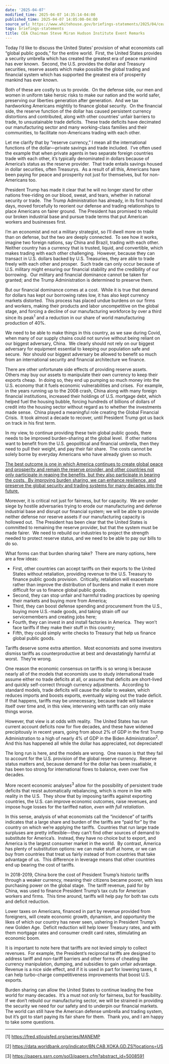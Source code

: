 ```yaml
---
date: '2025-04-07'
modified_time: 2025-04-07 14:35:14-04:00
published_time: 2025-04-07 14:05:00-04:00
source_url: https://www.whitehouse.gov/briefings-statements/2025/04/cea-chairman-steve-miran-hudson-institute-event-remarks/
tags: briefings-statements
title: CEA Chairman Steve Miran Hudson Institute Event Remarks
---
```

 
Today I’d like to discuss the United States’ provision of what
economists call “global public goods,” for the entire world.  First, the
United States provides a security umbrella which has created the
greatest era of peace mankind has ever known.  Second, the U.S. provides
the dollar and Treasury securities, reserve assets which make possible
the global trading and financial system which has supported the greatest
era of prosperity mankind has ever known. 

Both of these are costly to us to provide.  On the defense side, our men
and women in uniform take heroic risks to make our nation and the world
safer, preserving our liberties generation after generation.  And we tax
hardworking Americans mightily to finance global security.  On the
financial side, the reserve function of the dollar has caused persistent
currency distortions and contributed, along with other countries’ unfair
barriers to trade, to unsustainable trade deficits.  These trade
deficits have decimated our manufacturing sector and many working-class
families and their communities, to facilitate non-Americans trading with
each other.

Let me clarify that by “reserve currency,” I mean all the international
functions of the dollar—private savings and trade included.  I’ve often
used the example that when private agents in two separate foreign
countries trade with each other, it’s typically denominated in dollars
because of America’s status as the reserve provider.  That trade entails
savings housed in dollar securities, often Treasurys.  As a result of
all this, Americans have been paying for peace and prosperity not just
for themselves, but for non-Americans too.

President Trump has made it clear that he will no longer stand for other
nations free-riding on our blood, sweat, and tears, whether in national
security or trade.  The Trump Administration has already, in its first
hundred days, moved forcefully to reorient our defense and trading
relationships to place Americans on fairer ground.  The President has
promised to rebuild our broken industrial base and pursue trade terms
that put American workers and businesses first.

I’m an economist and not a military strategist, so I’ll dwell more on
trade than on defense, but the two are deeply connected.  To see how it
works, imagine two foreign nations, say China and Brazil, trading with
each other.  Neither country has a currency that is trusted, liquid, and
convertible, which makes trading with each other challenging.  However,
because they can transact in U.S. dollars backed by U.S. Treasuries,
they are able to trade freely with each other and prosper.  Such trade
can only occur because of U.S. military might ensuring our financial
stability and the credibility of our borrowing.  Our military and
financial dominance cannot be taken for granted; and the Trump
Administration is determined to preserve them.

But our financial dominance comes at a cost.  While it is true that
demand for dollars has kept our borrowing rates low, it has also kept
currency markets distorted.  This process has placed undue burdens on
our firms and workers, making their products and labor uncompetitive on
the global stage, and forcing a decline of our manufacturing workforce
by over a third since its peak<sup>1</sup> and a reduction in our share
of world manufacturing production of 40%.

We need to be able to make things in this country, as we saw during
Covid, when many of our supply chains could not survive without being
reliant on our biggest adversary, China.  We clearly should not rely on
our biggest adversary for equipment essential to keeping our population
safe and secure.  Nor should our biggest adversary be allowed to benefit
so much from an international security and financial architecture we
finance.

There are other unfortunate side effects of providing reserve assets. 
Others may buy our assets to manipulate their own currency to keep their
exports cheap.  In doing so, they end up pumping so much money into the
U.S. economy that it fuels economic vulnerabilities and crises.  For
example, in the years running up to the 2008 crash, China along with
many foreign financial institutions, increased their holdings of U.S.
mortgage debt, which helped fuel the housing bubble, forcing hundreds of
billions of dollars of credit into the housing sector without regard as
to whether the investments made sense.  China played a meaningful role
creating the Global Financial Crisis.  It took almost a decade to
recover, until President Trump got us back on track in his first term.

In my view, to continue providing these twin global public goods, there
needs to be improved burden-sharing at the global level.  If other
nations want to benefit from the U.S. geopolitical and financial
umbrella, then they need to pull their weight, and pay their fair share.
 The costs cannot be solely borne by everyday Americans who have already
given so much.

<span style="text-decoration: underline">The best outcome is one in
which America continues to create global peace and prosperity and remain
the reserve provider, and other countries not only participate in
reaping the benefits, but they also participate in bearing the costs. 
By improving burden sharing, we can enhance resilience, and preserve the
global security and trading systems for many decades into the
future.</span>

Moreover, it is critical not just for fairness, but for capacity.  We
are under siege by hostile adversaries trying to erode our manufacturing
and defense industrial base and disrupt our financial system; we will be
able to provide neither defense nor reserve assets if our manufacturing
capacity is hollowed out.  The President has been clear that the United
States is committed to remaining the reserve provider, but that the
system must be made fairer.  We need to rebuild our industries to
project the strength needed to protect reserve status, and we need to be
able to pay our bills to do so.

What forms can that burden sharing take?  There are many options, here
are a few ideas:

-   First, other countries can accept tariffs on their exports to the
    United States without retaliation, providing revenue to the U.S.
    Treasury to finance public goods provision.  Critically, retaliation
    will exacerbate rather than improve the distribution of burdens and
    make it even more difficult for us to finance global public goods.
-   Second, they can stop unfair and harmful trading practices by
    opening their markets and buying more from America;
-   Third, they can boost defense spending and procurement from the
    U.S., buying more U.S.-made goods, and taking strain off our
    servicemembers and creating jobs here;
-   Fourth, they can invest in and install factories in America.  They
    won’t face tariffs if they make their stuff in this country;
-   Fifth, they could simply write checks to Treasury that help us
    finance global public goods.

Tariffs deserve some extra attention.  Most economists and some
investors dismiss tariffs as counterproductive at best and devastatingly
harmful at worst.  They’re wrong. 

One reason the economic consensus on tariffs is so wrong is because
nearly all of the models that economists use to study international
trade assume either no trade deficits at all, or assume that deficits
are short-lived and quickly self-correct through currency adjustments. 
According to standard models, trade deficits will cause the dollar to
weaken, which reduces imports and boosts exports, eventually wiping out
the trade deficit.  If that happens, tariffs may be unnecessary, because
trade will balance itself over time and, in this view, intervening with
tariffs can only make things worse.

However, that view is at odds with reality.  The United States has run
current account deficits now for five decades, and these have widened
precipitously in recent years, going from about 2% of GDP in the first
Trump Administration to a high of nearly 4% of GDP in the Biden
Administration<sup>2</sup>.  And this has happened all while the dollar
has appreciated, not depreciated!

The long run is here, and the models are wrong.  One reason is that they
fail to account for the U.S. provision of the global reserve currency.
 Reserve status matters and, because demand for the dollar has been
insatiable, it has been too strong for international flows to balance,
even over five decades.

More recent economic analyses<sup>3</sup> allow for the possibility of
persistent trade deficits that resist automatically rebalancing, which
is more in line with reality in the U.S.  They show that by imposing
tariffs against exporting countries, the U.S. can improve economic
outcomes, raise revenues, and impose huge losses for the tariffed
nation, *even with full retaliation*.

In this sense, analysis of what economists call the “incidence” of
tariffs indicates that a large share and burden of the tariffs are “paid
for” by the country on which we’re applying the tariffs.  Countries that
run large trade surpluses are pretty inflexible—they can’t find other
sources of demand to substitute for America’s.  Instead, they have no
choice but to export, and America is the largest consumer market in the
world.  By contrast, America has plenty of substitution options: we can
make stuff at home, or we can buy from countries that treat us fairly
instead of from countries that take advantage of us.  This difference in
leverage means that other countries end up bearing the cost of tariffs.

In 2018-2019, China bore the cost of President Trump’s historic tariffs
through a weaker currency, meaning their citizens became poorer, with
less purchasing power on the global stage.  The tariff revenue, paid for
by China, was used to finance President Trump’s tax cuts for American
workers and firms.  This time around, tariffs will help pay for both tax
cuts and deficit reduction.

Lower taxes on Americans, financed in part by revenue provided from
foreigners, will create economic growth, dynamism, and opportunity the
likes of which our country has never seen, ushering in President Trump’s
new Golden Age.  Deficit reduction will help lower Treasury rates, and
with them mortgage rates and consumer credit card rates, stimulating an
economic boom.

It is important to note here that tariffs are not levied simply to
collect revenues.  For example, the President’s reciprocal tariffs are
designed to address tariff and non-tariff barriers and other forms of
cheating like currency manipulation, dumping, and subsidies to gain
unfair advantage.  Revenue is a nice side effect, and if it is used in
part for lowering taxes, it can help turbo-charge competitiveness
improvements that boost U.S. exports.

Burden sharing can allow the United States to continue leading the free
world for many decades.  It’s a must not only for fairness, but for
feasibility.  If we don’t rebuild our manufacturing sector, we will be
strained in providing the security we need for our safety and to
underpin our financial markets.  The world can still have the American
defense umbrella and trading system, but it’s got to start paying its
fair share for them.  Thank you, and I am happy to take some questions.

------------------------------------------------------------------------

\[1\] <https://fred.stlouisfed.org/series/MANEMP>

\[2\]
<https://data.worldbank.org/indicator/BN.CAB.XOKA.GD.ZS?locations=US>

\[3\] <https://papers.ssrn.com/sol3/papers.cfm?abstract_id=5008591>
